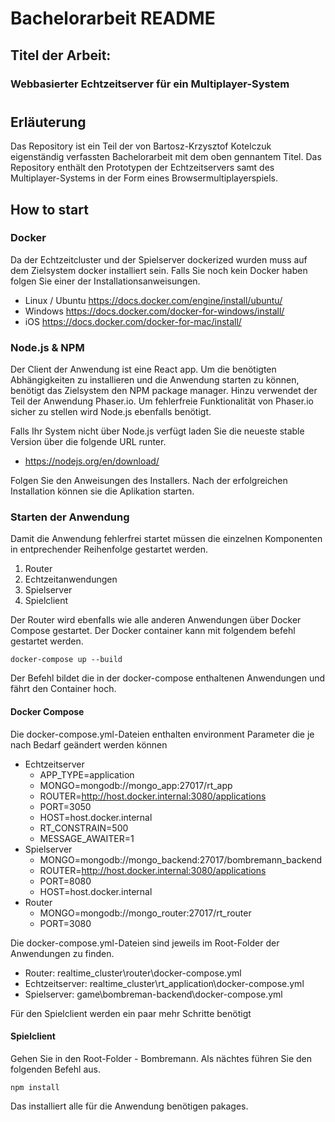 # Bachelorarbeit README
## Titel der Arbeit:
### Webbasierter Echtzeitserver für ein Multiplayer-System
#
## Erläuterung
Das Repository ist ein Teil der von Bartosz-Krzysztof Kotelczuk eigenständig verfassten Bachelorarbeit mit dem oben gennantem Titel. Das Repository enthält den Prototypen der Echtzeitservers samt des Multiplayer-Systems in der Form eines Browsermultiplayerspiels.  

## How to start
### Docker
Da der Echtzeitcluster und der Spielserver dockerized wurden muss auf dem Zielsystem docker installiert sein. 
Falls Sie noch kein Docker haben folgen Sie einer der Installationsanweisungen.

- Linux / Ubuntu https://docs.docker.com/engine/install/ubuntu/
- Windows https://docs.docker.com/docker-for-windows/install/
- iOS https://docs.docker.com/docker-for-mac/install/

### Node.js & NPM
Der Client der Anwendung ist eine React app. Um die benötigten Abhängigkeiten zu installieren und die Anwendung starten zu können, benötigt das Zielsystem den NPM package manager. Hinzu verwendet der Teil der Anwendung Phaser.io. Um fehlerfreie Funktionalität von Phaser.io sicher zu stellen wird Node.js ebenfalls benötigt. 

Falls Ihr System nicht über Node.js verfügt laden Sie die neueste stable Version über die folgende URL runter.
- https://nodejs.org/en/download/

Folgen Sie den Anweisungen des Installers. Nach der erfolgreichen Installation können sie die Aplikation starten.

### Starten der Anwendung
Damit die Anwendung fehlerfrei startet müssen die einzelnen Komponenten in entprechender Reihenfolge gestartet werden.

1. Router
2. Echtzeitanwendungen
3. Spielserver
4. Spielclient

Der Router wird ebenfalls wie alle anderen Anwendungen über Docker Compose gestartet. Der Docker container kann mit folgendem befehl gestartet werden. 

`docker-compose up --build`

Der Befehl bildet die in der docker-compose enthaltenen Anwendungen und fährt den Container hoch.

#### Docker Compose
Die docker-compose.yml-Dateien enthalten environment Parameter die je nach Bedarf geändert werden können
- Echtzeitserver
  - APP_TYPE=application
  - MONGO=mongodb://mongo_app:27017/rt_app
  - ROUTER=http://host.docker.internal:3080/applications
  - PORT=3050
  - HOST=host.docker.internal
  - RT_CONSTRAIN=500
  - MESSAGE_AWAITER=1
- Spielserver
  - MONGO=mongodb://mongo_backend:27017/bombremann_backend
  - ROUTER=http://host.docker.internal:3080/applications
  - PORT=8080
  - HOST=host.docker.internal
- Router
  - MONGO=mongodb://mongo_router:27017/rt_router
  - PORT=3080

Die docker-compose.yml-Dateien sind jeweils im Root-Folder der Anwendungen zu finden.

- Router: realtime_cluster\router\docker-compose.yml
- Echtzeitserver: realtime_cluster\rt_application\docker-compose.yml
- Spielserver: game\bombreman-backend\docker-compose.yml

Für den Spielclient werden ein paar mehr Schritte benötigt

#### Spielclient
Gehen Sie in den Root-Folder - Bombremann. Als nächtes führen Sie den folgenden Befehl aus. 

`npm install`

Das installiert alle für die Anwendung benötigen pakages. 
